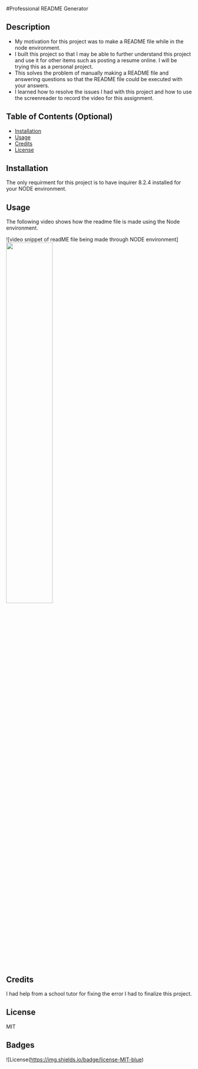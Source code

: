 #Professional README Generator

## Description

-  My motivation for this project was to make a README file while in the node environment.
- I built this project so that I may be able to further understand this project and use it for other items such as posting a resume online. I will be trying this as a personal project.
- This solves the problem of manually making a README file and answering questions so that the README file could be executed with your answers.
- I learned how to resolve the issues I had with this project and how to use the screenreader to record the video for this assignment.

## Table of Contents (Optional)

- [Installation](#installation)
- [Usage](#usage)
- [Credits](#credits)
- [License](#license)

## Installation

The only requirment for this project is to have inquirer 8.2.4 installed for your NODE environment.

## Usage

The following video shows how the readme file is made using the Node environment.

![video snippet of readME file being made through NODE environment] 
[<img src="https://bootcampspot.instructuremedia.com/embed/1677d8a2-456a-446e-a997-c624aa43b244" width="50%">](https://bootcampspot.instructuremedia.com/embed/1677d8a2-456a-446e-a997-c624aa43b244 "ReadMe preview")

## Credits

I had help from a school tutor for fixing the error I had to finalize this project.

## License

MIT


## Badges

![License(https://img.shields.io/badge/license-MIT-blue)

